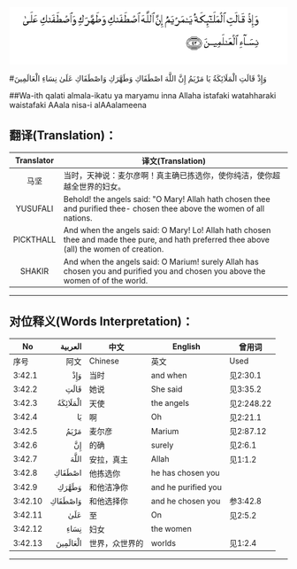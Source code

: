 ![003:042](images/003_042.gif)

#وَإِذْ قَالَتِ الْمَلَائِكَةُ يَا مَرْيَمُ إِنَّ اللَّهَ اصْطَفَاكِ وَطَهَّرَكِ وَاصْطَفَاكِ عَلَىٰ نِسَاءِ الْعَالَمِينَ 

##Wa-ith qalati almala-ikatu ya maryamu inna Allaha istafaki watahharaki waistafaki AAala nisa-i alAAalameena 

## 翻译(Translation)：

| Translator | 译文(Translation)                                            |
| :--------: | ------------------------------------------------------------ |
|    马坚    | 当时，天神说：麦尔彦啊！真主确已拣选你，使你纯洁，使你超越全世界的妇女。 |
|  YUSUFALI  | Behold! the angels said: "O Mary! Allah hath chosen thee and purified thee- chosen thee above the women of all nations. |
| PICKTHALL  | And when the angels said: O Mary! Lo! Allah hath chosen thee and made thee pure, and hath preferred thee above (all) the women of creation. |
|   SHAKIR   | And when the angels said: O Marium! surely Allah has chosen you and purified you and chosen you above the women of of the world. |

---

## 对位释义(Words Interpretation)：

| No   | العربية | 中文    | English | 曾用词 |
| ---- | ------: | ------- | ------- | ------ |
| 序号 |    阿文 | Chinese | 英文    | Used   |
| 3:42.1  | وَإِذْ      | 当时           | and when            | 见2:30.1   |
| 3:42.2  | قَالَتِ     | 她说           | She said            | 见3:35.2   |
| 3:42.3  | الْمَلَائِكَةُ | 天使           | the angels          | 见2:248.22 |
| 3:42.4  | يَا       | 啊             | Oh                  | 见2:21.1   |
| 3:42.5  | مَرْيَمُ     | 麦尔彦         | Marium              | 见2:87.12  |
| 3:42.6  | إِنَّ       | 的确           | surely              | 见2:6.1    |
| 3:42.7  | اللَّهَ     | 安拉，真主     | Allah               | 见1:1.2    |
| 3:42.8  | اصْطَفَاكِ   | 他拣选你       | he has chosen you   |            |
| 3:42.9  | وَطَهَّرَكِ    | 和他洁净你     | and he purified you |            |
| 3:42.10 | وَاصْطَفَاكِ  | 和他选择你     | and he chosen you   | 参3:42.8   |
| 3:42.11 | عَلَىٰ      | 至             | On                  | 见2:5.2    |
| 3:42.12 | نِسَاءِ     | 妇女           | the women           |            |
| 3:42.13 | الْعَالَمِينَ | 世界，众世界的 | worlds              | 见1:2.4    |

---
